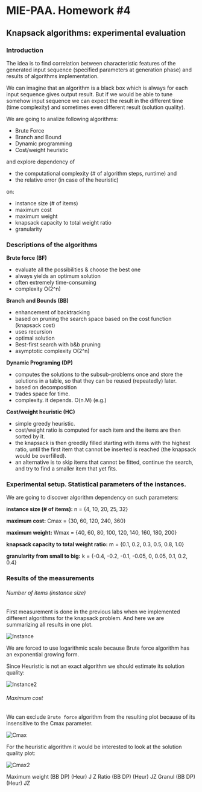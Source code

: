 # MIE-PAA. Homework #4

## Knapsack algorithms: experimental evaluation

### Introduction

The idea is to find correlation between characteristic features of the generated input sequence (specified parameters at generation phase) and results of algorithms implementation.

We can imagine that an algorithm is a black box which is always for each input sequence gives output result.
But if we would be able to tune somehow input sequence we can expect the result in the different time (time complexity) and sometimes even different result (solution quality).

We are going to analize following algorithms:

- Brute Force
- Branch and Bound
- Dynamic programming
- Cost/weight heuristic

and explore dependency of 

- the computational complexity (# of algorithm steps, runtime) and 
- the relative error (in case of the heuristic) 

on:

- instance size (# of items)
- maximum cost
- maximum weight
- knapsack capacity to total weight ratio
- granularity


### Descriptions of the algorithms

**Brute force (BF)**
- evaluate all the possibilities & choose the best one 
- always yields an optimum solution 
- often extremely time-consuming 
- complexity O(2^n) 

**Branch and Bounds (BB)**
- enhancement of backtracking
- based on pruning the search space based on the cost function (knapsack cost)
- uses recursion
- optimal solution
- Best-first search with b&b pruning
- asymptotic complexity O(2^n) 

**Dynamic Programing (DP)**
- computes the solutions to the subsub-problems once and store the solutions in a table, so that they can be reused (repeatedly) later.
- based on decomposition
- trades space for time.
- complexity. it depends. O(n.M) (e.g.)

**Cost/weight heuristic (HC)**
- simple greedy heuristic. 
- cost/weight ratio is computed for each item and the items are then sorted by it.
- the knapsack is then greedily filled starting with items with the highest ratio, until the first item that cannot be inserted is reached (the knapsack would be overfilled).
- an alternative is to skip items that cannot be fitted, continue the search, and try to find a smaller item that yet fits.

### Experimental setup. Statistical parameters of the instances.

We are going to discover algorithm dependency on such parameters:

**instance size (# of items):** n = {4, 10, 20, 25, 32}

**maximum cost:** Cmax = {30, 60, 120, 240, 360}

**maximum weight:** Wmax = {40, 60, 80, 100, 120, 140, 160, 180, 200}

**knapsack capacity to total weight ratio:** m = {0.1, 0.2, 0.3, 0.5, 0.8, 1.0}

**granularity from small to big:** k = {-0.4, -0.2, -0.1, -0.05, 0, 0.05, 0.1, 0.2, 0.4} 

### Results of the measurements

###### Number of items (instance size)

First measurement is done in the previous labs when we implemented different algorithms for the knapsack problem.
And here we are summarizing all results in one plot.

![Instance](https://raw.github.com/platomik/mie-paa/master/4/instance.jpg)

We are forced to use logarithmic scale because Brute force algorithm has an exponential growing form.

Since Heuristic is not an exact algorithm we should estimate its solution quality:

![Instance2](https://raw.github.com/platomik/mie-paa/master/4/instance2.jpg)

###### Maximum cost
We can exclude `Brute force` algorithm from the resulting plot because of its insensitive to the Cmax parameter.

![Cmax](https://raw.github.com/platomik/mie-paa/master/4/costmax.jpg)

For the heuristic algorithm it would be interested to look at the solution quality plot:

![Cmax2](https://raw.github.com/platomik/mie-paa/master/4/costmax2.jpg)

Maximum weight (BB DP) (Heur) J Z
Ratio (BB DP) (Heur) JZ
Granul (BB DP) (Heur) JZ



